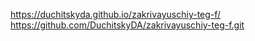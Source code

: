 https://duchitskyda.github.io/zakrivayuschiy-teg-f/
https://github.com/DuchitskyDA/zakrivayuschiy-teg-f.git